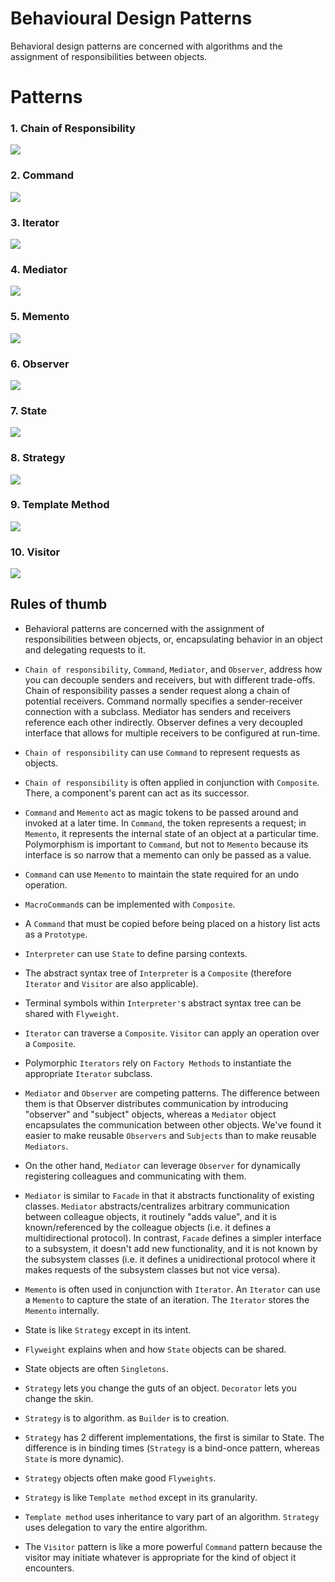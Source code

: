 # Behavioural Design Patterns
Behavioral design patterns are concerned with algorithms and the assignment of responsibilities between objects.

# Patterns
### 1. Chain of Responsibility
![](../../../../../../../docs/img/chain-of-responsibility-pattern-overview.png)

### 2. Command
![](../../../../../../../docs/img/command-pattern-overview.png)

### 3. Iterator
![](../../../../../../../docs/img/iterator-pattern-overview.png)

### 4. Mediator
![](../../../../../../../docs/img/mediator-pattern-overview.png)

### 5. Memento
![](../../../../../../../docs/img/memento-pattern-overview.png)

### 6. Observer
![](../../../../../../../docs/img/observer-pattern-overview.png)

### 7. State
![](../../../../../../../docs/img/state-pattern-overview.png)

### 8. Strategy
![](../../../../../../../docs/img/strategy-pattern-overview.png)

### 9. Template Method
![](../../../../../../../docs/img/template-method-pattern-overview.png)

### 10. Visitor
![](../../../../../../../docs/img/visitor-pattern-overview.png)

## Rules of thumb
- Behavioral patterns are concerned with the assignment of responsibilities between objects, or, encapsulating
 behavior in an object and delegating requests to it.

- `Chain of responsibility`, `Command`, `Mediator`, and `Observer`, address how you can decouple senders and receivers, 
but with different trade-offs. Chain of responsibility passes a sender request along a chain of potential receivers.
Command normally specifies a sender-receiver connection with a subclass. Mediator has senders and receivers reference 
each other indirectly. Observer defines a very decoupled interface that allows for multiple receivers to be configured 
at run-time.

- `Chain of responsibility` can use `Command` to represent requests as objects.

- `Chain of responsibility` is often applied in conjunction with `Composite`. There, a component's parent can act as its
 successor.

- `Command` and `Memento` act as magic tokens to be passed around and invoked at a later time. In `Command`, the token
 represents a request; in `Memento`, it represents the internal state of an object at a particular time. 
 Polymorphism is important to `Command`, but not to `Memento` because its interface is so narrow that a memento can only 
 be passed as a value.

- `Command` can use `Memento` to maintain the state required for an undo operation.

- `MacroCommand`s can be implemented with `Composite`.

- A `Command` that must be copied before being placed on a history list acts as a `Prototype`.

- `Interpreter` can use `State` to define parsing contexts.

- The abstract syntax tree of `Interpreter` is a `Composite` (therefore `Iterator` and `Visitor` are also applicable).

- Terminal symbols within `Interpreter'`s abstract syntax tree can be shared with `Flyweight`.

- `Iterator` can traverse a `Composite`. `Visitor` can apply an operation over a `Composite`.

- Polymorphic `Iterators` rely on `Factory Methods` to instantiate the appropriate `Iterator` subclass.

- `Mediator` and `Observer` are competing patterns. The difference between them is that Observer distributes 
communication by introducing "observer" and "subject" objects, whereas a `Mediator` object encapsulates the
communication between other objects. We've found it easier to make reusable `Observers` and `Subjects` than to make 
reusable `Mediators`.

- On the other hand, `Mediator` can leverage `Observer` for dynamically registering colleagues and communicating with 
them.

- `Mediator` is similar to `Facade` in that it abstracts functionality of existing classes. 
`Mediator` abstracts/centralizes arbitrary communication between colleague objects, it routinely "adds value", and it
 is known/referenced by the colleague objects (i.e. it defines a multidirectional protocol). 
 In contrast, `Facade` defines a simpler interface to a subsystem, it doesn't add new functionality, and it is not known 
 by the subsystem classes (i.e. it defines a unidirectional protocol where it makes requests of the subsystem classes 
 but not vice versa).

- `Memento` is often used in conjunction with `Iterator`. An `Iterator` can use a `Memento` to capture the state of an
 iteration. The `Iterator` stores the `Memento` internally.

- State is like `Strategy` except in its intent.

- `Flyweight` explains when and how `State` objects can be shared.

- State objects are often `Singletons`.

- `Strategy` lets you change the guts of an object. `Decorator` lets you change the skin.

- `Strategy` is to algorithm. as `Builder` is to creation.

- `Strategy` has 2 different implementations, the first is similar to State. The difference is in binding times
 (`Strategy` is a bind-once pattern, whereas `State` is more dynamic).

- `Strategy` objects often make good `Flyweights`.

- `Strategy` is like `Template method` except in its granularity.

- `Template method` uses inheritance to vary part of an algorithm. 
`Strategy` uses delegation to vary the entire algorithm.

- The `Visitor` pattern is like a more powerful `Command` pattern because the visitor may initiate whatever is 
appropriate for the kind of object it encounters.
